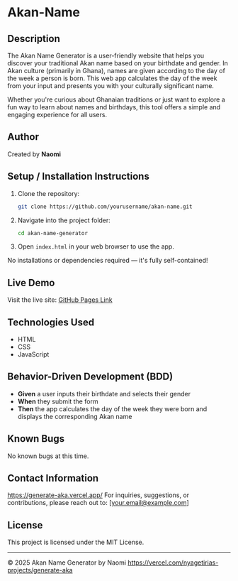 # Akan-Name

## Description
The Akan Name Generator is a user-friendly website that helps you discover your traditional Akan name based on your birthdate and gender. In Akan culture (primarily in Ghana), names are given according to the day of the week a person is born. This web app calculates the day of the week from your input and presents you with your culturally significant name.

Whether you're curious about Ghanaian traditions or just want to explore a fun way to learn about names and birthdays, this tool offers a simple and engaging experience for all users.

## Author
Created by **Naomi**

## Setup / Installation Instructions
1. Clone the repository:
   ```bash
   git clone https://github.com/yourusername/akan-name.git
   ```
2. Navigate into the project folder:
   ```bash
   cd akan-name-generator
   ```
3. Open `index.html` in your web browser to use the app.

No installations or dependencies required — it's fully self-contained!

## Live Demo
Visit the live site: [GitHub Pages Link](https://yourusername.github.io/akan-name)

## Technologies Used
- HTML
- CSS
- JavaScript

## Behavior-Driven Development (BDD)
- **Given** a user inputs their birthdate and selects their gender
- **When** they submit the form
- **Then** the app calculates the day of the week they were born and displays the corresponding Akan name

## Known Bugs
No known bugs at this time.

## Contact Information
https://generate-aka.vercel.app/
For inquiries, suggestions, or contributions, please reach out to: [your.email@example.com]

## License
This project is licensed under the MIT License.

---
© 2025 Akan Name Generator by Naomi
https://vercel.com/nyagetirias-projects/generate-aka
